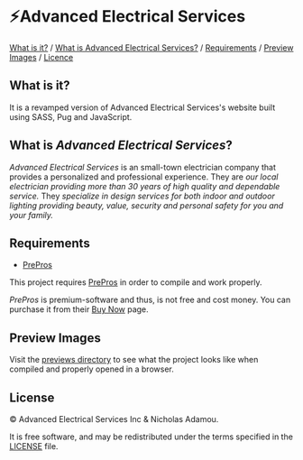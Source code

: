 # ⚡️Advanced Electrical Services

[What is it?](https://github.com/nicholasadamou/Advanced-Electrical-Services#what-is-it) / [What is Advanced Electrical Services?](https://github.com/nicholasadamou/Advanced-Electrical-Services#what-is-advanced-electrical-services) / [Requirements](https://github.com/nicholasadamou/Advanced-Electrical-Services#requirements) / [Preview Images](https://github.com/nicholasadamou/Advanced-Electrical-Services#preview-images) / [Licence]()

What is it?
------------

It is a revamped version of Advanced Electrical Services's website built using SASS, Pug and JavaScript.

What is *Advanced Electrical Services*?
------------

*Advanced Electrical Services* is an small-town electrician company that provides a personalized and professional experience. They are *our local electrician providing more than 30 years of high quality and dependable service.* They *specialize in design services for both indoor and outdoor lighting providing beauty, value, security and personal safety for you and your family.*

Requirements
------------

* [PrePros](https://prepros.io/)

This project requires [PrePros](https://prepros.io/) in order to compile and work properly.

*PrePros* is premium-software and thus, is not free and cost money. You can purchase it from their [Buy Now](https://prepros.io/buy) page.

Preview Images
------------

Visit the [previews directory](previews) to see what the project looks like when compiled and properly opened in a browser.

License
------------

© Advanced Electrical Services Inc & Nicholas Adamou.

It is free software, and may be redistributed under the terms specified in the [LICENSE] file.

[LICENSE]: LICENSE
